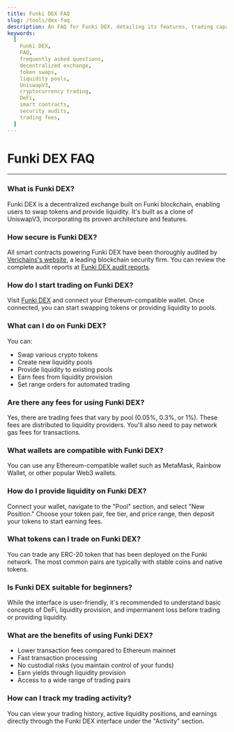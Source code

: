 ```yaml
---
title: Funki DEX FAQ
slug: /tools/dex-faq
description: An FAQ for Funki DEX, detailing its features, trading capabilities, liquidity provision, token swaps, security audits, and guidelines for users.
keywords:
  [
    Funki DEX,
    FAQ,
    frequently asked questions,
    decentralized exchange,
    token swaps,
    liquidity pools,
    UniswapV3,
    cryptocurrency trading,
    DeFi,
    smart contracts,
    security audits,
    trading fees,
  ]
---
```


# Funki DEX FAQ

---

### What is Funki DEX?

Funki DEX is a decentralized exchange built on Funki blockchain, enabling users to swap tokens and provide liquidity. It's built as a clone of UniswapV3, incorporating its proven architecture and features.

### How secure is Funki DEX?

All smart contracts powering Funki DEX have been thoroughly audited by [Verichains's website](https://verichains.io/), a leading blockchain security firm. You can review the complete audit reports at [Funki DEX audit reports](https://github.com/funkichain/dex-v3-contracts/tree/main/audit-report-by-verichains).

### How do I start trading on Funki DEX?

Visit [Funki DEX](https://funkichain.com/swap) and connect your Ethereum-compatible wallet. Once connected, you can start swapping tokens or providing liquidity to pools.

### What can I do on Funki DEX?

You can:
- Swap various crypto tokens
- Create new liquidity pools
- Provide liquidity to existing pools
- Earn fees from liquidity provision
- Set range orders for automated trading

### Are there any fees for using Funki DEX?

Yes, there are trading fees that vary by pool (0.05%, 0.3%, or 1%). These fees are distributed to liquidity providers. You'll also need to pay network gas fees for transactions.

### What wallets are compatible with Funki DEX?

You can use any Ethereum-compatible wallet such as MetaMask, Rainbow Wallet, or other popular Web3 wallets.

### How do I provide liquidity on Funki DEX?

Connect your wallet, navigate to the "Pool" section, and select "New Position." Choose your token pair, fee tier, and price range, then deposit your tokens to start earning fees.

### What tokens can I trade on Funki DEX?

You can trade any ERC-20 token that has been deployed on the Funki network. The most common pairs are typically with stable coins and native tokens.

### Is Funki DEX suitable for beginners?

While the interface is user-friendly, it's recommended to understand basic concepts of DeFi, liquidity provision, and impermanent loss before trading or providing liquidity.

### What are the benefits of using Funki DEX?

- Lower transaction fees compared to Ethereum mainnet
- Fast transaction processing
- No custodial risks (you maintain control of your funds)
- Earn yields through liquidity provision
- Access to a wide range of trading pairs

### How can I track my trading activity?

You can view your trading history, active liquidity positions, and earnings directly through the Funki DEX interface under the "Activity" section.
